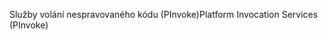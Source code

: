 <span data-ttu-id="74776-101">Služby volání nespravovaného kódu (PInvoke)</span><span class="sxs-lookup"><span data-stu-id="74776-101">Platform Invocation Services (PInvoke)</span></span>